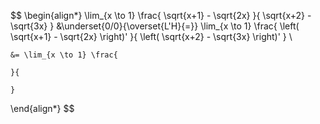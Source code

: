 $$
\begin{align*}
	\lim_{x \to 1} \frac{
		\sqrt{x+1} - \sqrt{2x}
	}{
		\sqrt{x+2} - \sqrt{3x}
	} &\underset{0/0}{\overset{L'H}{=}} \lim_{x \to 1} \frac{
		\left(
			\sqrt{x+1} - \sqrt{2x}
		\right)'
	}{
		\left(
			\sqrt{x+2} - \sqrt{3x}
		\right)'
	} \\

	&= \lim_{x \to 1} \frac{
	
	}{
	
	}

\end{align*}
$$